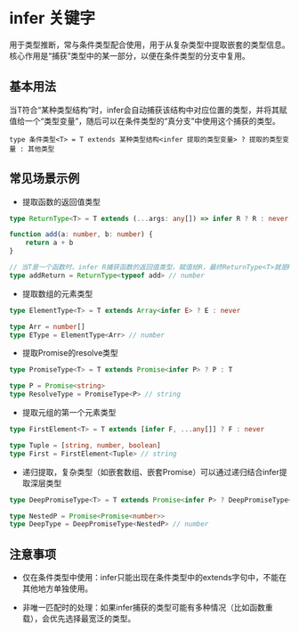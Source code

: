 # infer 关键字

用于类型推断，常与条件类型配合使用，用于从复杂类型中提取嵌套的类型信息。核心作用是“捕获”类型中的某一部分，以便在条件类型的分支中复用。

## 基本用法

当T符合“某种类型结构”时，infer会自动捕获该结构中对应位置的类型，并将其赋值给一个“类型变量”，随后可以在条件类型的“真分支”中使用这个捕获的类型。

``` TS
type 条件类型<T> = T extends 某种类型结构<infer 提取的类型变量> ? 提取的类型变量 : 其他类型
```

## 常见场景示例

- 提取函数的返回值类型

``` ts
type ReturnType<T> = T extends (...args: any[]) => infer R ? R : never;

function add(a: number, b: number) {
    return a + b
}

// 当T是一个函数时，infer R捕获函数的返回值类型，赋值给R，最终ReturnType<T>就是R
type addReturn = ReturnType<typeof add> // number
```

- 提取数组的元素类型

``` ts
type ElementType<T> = T extends Array<infer E> ? E : never

type Arr = number[]
type EType = ElementType<Arr> // number
```

- 提取Promise的resolve类型

``` ts
type PromiseType<T> = T extends Promise<infer P> ? P : T

type P = Promise<string>
type ResolveType = PromiseType<P> // string
```

- 提取元组的第一个元素类型

``` ts
type FirstElement<T> = T extends [infer F, ...any[]] ? F : never

type Tuple = [string, number, boolean]
type First = FirstElement<Tuple> // string
```

- 递归提取，复杂类型（如嵌套数组、嵌套Promise）可以通过递归结合infer提取深层类型

``` ts
type DeepPromiseType<T> = T extends Promise<infer P> ? DeepPromiseType<P> : T

type NestedP = Promise<Promise<number>>
type DeepType = DeepPromiseType<NestedP> // number
```

## 注意事项

- 仅在条件类型中使用：infer只能出现在条件类型中的extends字句中，不能在其他地方单独使用。

- 非唯一匹配时的处理：如果infer捕获的类型可能有多种情况（比如函数重载），会优先选择最宽泛的类型。